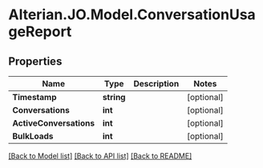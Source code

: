 # Alterian.JO.Model.ConversationUsageReport

## Properties

Name | Type | Description | Notes
------------ | ------------- | ------------- | -------------
**Timestamp** | **string** |  | [optional] 
**Conversations** | **int** |  | [optional] 
**ActiveConversations** | **int** |  | [optional] 
**BulkLoads** | **int** |  | [optional] 

[[Back to Model list]](../README.md#documentation-for-models) [[Back to API list]](../README.md#documentation-for-api-endpoints) [[Back to README]](../README.md)

